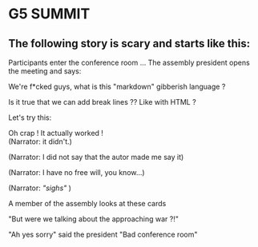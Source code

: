 # G5 SUMMIT

## The following story is scary and starts like this:

Participants enter the conference room ...
The assembly president opens the meeting and says:

We're f*cked guys, what is this "markdown" gibberish language ? 

Is it true that we can add break lines ?? Like with HTML ?

Let's try this:</br>

Oh crap ! It actually worked ! </br>
(Narrator: it didn't.)

(Narrator: I did not say that the autor made me say it)

(Narrator: I have no free will, you know...)

(Narrator: *"sighs"* )

A member of the assembly looks at these cards

"But were we talking about the approaching war ?!"

"Ah yes sorry" said the president "Bad conference room"
